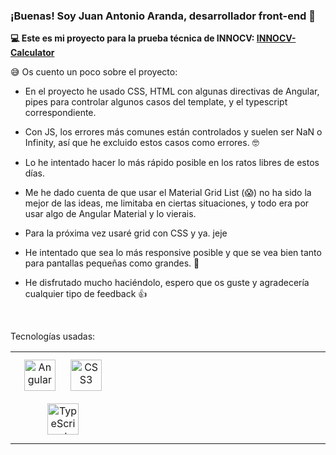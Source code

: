 ### **¡Buenas! Soy Juan Antonio Aranda, desarrollador front-end 🥳**  
  

**💻 Este es mi proyecto para la prueba técnica de INNOCV: [INNOCV-Calculator](https://github.com/juantot9/innocv-calculator)**  
  

😅 Os cuento un poco sobre el proyecto:  
  

- En el proyecto he usado CSS, HTML con algunas directivas de Angular, pipes para controlar algunos casos del template, y el typescript correspondiente.  
  

- Con JS, los errores más comunes están controlados y suelen ser NaN o Infinity, así que he excluido estos casos como errores. 🤓  
  

- Lo he intentado hacer lo más rápido posible en los ratos libres de estos días.  
  

- Me he dado cuenta de que usar el Material Grid List (😱) no ha sido la mejor de las ideas, me limitaba en ciertas situaciones, y todo era por usar algo de Angular Material y lo vierais.  
  

- Para la próxima vez usaré grid con CSS y ya. jeje  
  

- He intentado que sea lo más responsive posible y que se vea bien tanto para pantallas pequeñas como grandes. 📱  
  

- He disfrutado mucho haciéndolo, espero que os guste y agradecería cualquier tipo de feedback 👍  
  

<br/>  


Tecnologías usadas:
<table><tr><td valign="top" width="33%">

<div align="center">  
<a href="https://angular.io/" target="_blank"><img style="margin: 10px" src="https://profilinator.rishav.dev/skills-assets/angularjs-original.svg" alt="Angular" height="50" /></a>  
<a href="https://www.w3schools.com/css/" target="_blank"><img style="margin: 10px" src="https://profilinator.rishav.dev/skills-assets/css3-original-wordmark.svg" alt="CSS3" height="50" /></a>  
<a href="https://www.typescriptlang.org/" target="_blank"><img style="margin: 10px" src="https://profilinator.rishav.dev/skills-assets/typescript-original.svg" alt="TypeScript" height="50" /></a>  
</div>

</td><td valign="top" width="33%">



</td><td valign="top" width="33%">



</td></tr></table>  

<br/>  
